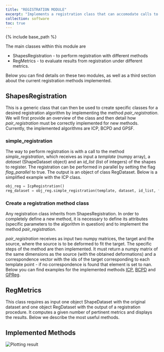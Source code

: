 ```yaml
---
title: "REGISTRATION MODULE"
excerpt: "Implements a registration class that can accomodate calls to other methods in a unified manner."
collection: software
toc: true
---
```

{% include base_path %}



The main classes within this module are
- ShapesRegistration - to perform registration with different methods
- RegMetrics - to evaluate results from registration under different metrics.

Below you can find details on these two modules, as well as a third section about the current registration methods implemented.


## ShapesRegistration

 This is a generic class that can then be used to create specific classes for a desired registration algorithm by implementing the method <i>pair_registration</i>.
We will first provide an overview of the class and then detail how <i>pair_registration</i> must be correctly implemented for new methods.
Currently, the implemented algorithms are ICP, BCPD and GPSF.


### simple_registration
 The way to perform registration is with a call to the method <i>simple_registration</i>, which receives as input a <i>template</i> (numpy array),
a <i>dataset</i> (ShapeDataset object) and an <i>id_list</i> (list of integers) of the shapes to register. The registration can be performed in parallel by setting the flag <i>flag_parallel</i> to true.
The output is an object of class RegDataset. Below is a simplified example with the ICP class.



```python
obj_reg = IcpRegistration()
reg_dataset = obj_reg.simple_registration(template, dataset, id_list, flag_parallel)    
```



### Create a registration method class 

 Any registration class inherits from ShapesRegistration. In order to completely define a new method, it is necessary to define its attributes (specific parameters to the algorithm in question)
                        and to implement the method <i>pair_registration</i>.


<i> pair_registration</i>  receives as input two numpy matrices, the target and the source, where the source is to be deformed to fit the target.
                        The specific steps of the method are then implemented. It must return a numpy matrix of the same dimensions as the source (with the obtained deformations) and
                        a correspondence vector with the ids of the target corresponding to each template point - if no correspondence is found that element is set to nan.
                        Below you can find examples for the implemented methods <a href="#ICP">ICP</a>, <a href="#BCPD">BCPD</a> and <a href="#GPReg">GPReg</a>.


## RegMetrics

This class requires as input one object ShapeDataset with the original dataset and one object RegDataset with the output of a registration procedure.
                        It computes a given number of pertinent metrics and displays the results. Below we describe the most useful methods.

## Implemented Methods



![Plotting result](../../images/example_reg.png)
